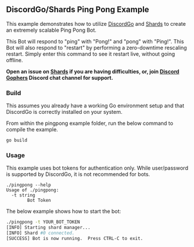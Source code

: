 ## DiscordGo/Shards Ping Pong Example

This example demonstrates how to utilize [DiscordGo](github.com/bwmarrin/discordgo)
and [Shards](github.com/servusDei2018/shards) to create an extremely
scalable Ping Pong Bot.

This Bot will respond to "ping" with "Pong!" and "pong" with "Ping!".
This Bot will also respond to "restart" by performing a zero-downtime
rescaling restart. Simply enter this command to see it restart live,
without going offline.

**Open an issue on [Shards](github.com/servusDei2018/shards) if you are
having difficulties, or, join [Discord Gophers](https://discord.gg/0f1SbxBZjYoCtNPP)
Discord chat channel for support.**

### Build

This assumes you already have a working Go environment setup and that
DiscordGo is correctly installed on your system.


From within the pingpong example folder, run the below command to
compile the example.

```sh
go build
```

### Usage

This example uses bot tokens for authentication only.
While user/password is supported by DiscordGo, it is not recommended for
bots.

```
./pingpong --help
Usage of ./pingpong:
  -t string
        Bot Token
```

The below example shows how to start the bot:

```sh
./pingpong -t YOUR_BOT_TOKEN
[INFO] Starting shard manager...
[INFO] Shard #0 connected.
[SUCCESS] Bot is now running.  Press CTRL-C to exit.
```
